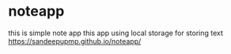 # noteapp
this is simple note app this app using local storage for storing text 
https://sandeepupmp.github.io/noteapp/
